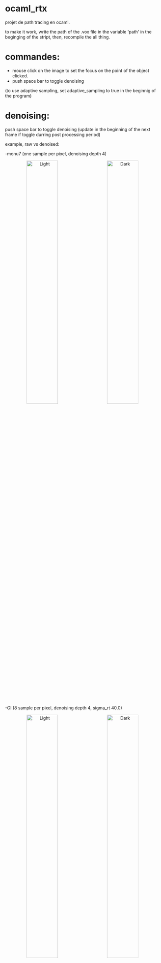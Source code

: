 # ocaml_rtx

projet de path tracing en ocaml.

to make it work, write the path of the .vox file in the variable 'path' in the beginging of the stript,
then, recompile the all thing.

# commandes:
  - mouse click on the image to set the focus on the point of the object clicked.
  - push space bar to toggle denoising

(to use adaptive sampling, set adaptive_sampling to true in the beginnig of the program)

# denoising:
push space bar to toggle denoising 
(update in the beginning of the next frame if toggle durring post processing period) 

example, raw vs denoised:

-monu7 (one sample per pixel, denoising depth 4) 
<p align="center">
  <img alt="Light" src="./renders/monu7_1SPP.png" width="45%">
&nbsp; &nbsp; &nbsp; &nbsp;
  <img alt="Dark" src="./renders/monu7_1SPP_denoised.png" width="45%">
</p>
-GI (8 sample per pixel, denoising depth 4, sigma_rt 40.0)
<p align="center">
  <img alt="Light" src="./renders/GL_noise.png" width="45%">
&nbsp; &nbsp; &nbsp; &nbsp;
  <img alt="Dark" src="./renders/GI_denoised.png" width="45%">
</p>

# adaptive sampling:

to use adaptive sampling, set the const 'adaptive_sampling' to true in the beginnig of the program

the idea of adaptive sampling is that somme places are more noisy and need more rays so the renderer only shoot rays where needed,

this is an example of performance with adaptive sampling on 'metal2.vox':
<p align="center">
  <img src="./renders/adapt_plot.png" width="80%">
</p>

# renders:

<p align="center">
  <img src="./renders/chr_knight_dof.png">
  <img src="./renders/monu7.png">
  <img src="./renders/monu16.png">
  <img src="./renders/monu4.png">
  <img src="./renders/mushroom2.png">
  <img src="./renders/metal2.png">
  <img src="./renders/castle.png">
  <img src="./renders/GI.png">
  <img src="./renders/chess.png">
</p>

